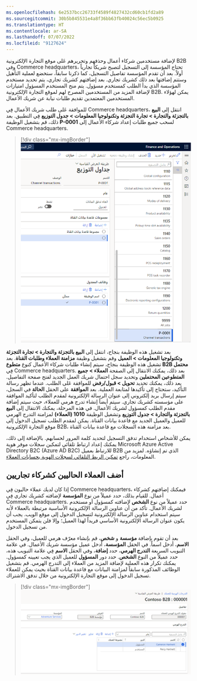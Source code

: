 ```yaml
---
ms.openlocfilehash: 6e2537bcc26733f4589f4827432cd60cb1fd2a89
ms.sourcegitcommit: 30b5b845531e4a8f36bb63fb40024c56ec5b0925
ms.translationtype: HT
ms.contentlocale: ar-SA
ms.lasthandoff: 07/07/2022
ms.locfileid: "9127624"
---
```

لإضافة مستخدمين شركاء أعمال وحذفهم وتحريرهم عَلى موقع التجارة الإلكترونية B2B وفي Commerce headquarters، تحتاج المؤسسة إلى التسجيل لتصبح شريكاً تجارياً أولاً. بعد أن تقدم المؤسسة تفاصيل التسجيل، كما ذكرنا سابقاً، ستخضع لعملية التأهيل وستتم إضافتها بعد ذلك كشريك تجاري. بعد إضافتهم كشريك تجاري، يتم تحديد مستخدم المؤسسة الذي بدأ الطلب كمستخدم مسؤول. يتم منح المستخدم المسؤول امتيازات لإضافة المزيد من المستخدمين المصرح لهم لموقع التجارة الإلكترونية B2B. يمكن لهؤلاء المستخدمين المعتمدين تقديم طلبات نيابة عن شريك الأعمال.

للموافقة عَلى طلب شريك الأعمال فِي Commerce headquarters، انتقل إلى **البيع بالتجزئة والتجارة > تجارة التجزئة وتكنولوجيا المعلومات > جدول التوزيع** فِي التطبيق. بعد ذلك، قم بتشغيل الوظيفة **P-0001** لسحب جميع طلبات إعداد شركاء الأعمال إلى Commerce headquarters.

> [!div class="mx-imgBorder"]
> [![لقطة شاشة لـ Finance and Operations تُظهر جداول التوزيع.](../media/manage-partners-job.png)](../media/manage-partners-job.png#lightbox)

بعد تشغيل هذه الوظيفة بنجاح، انتقل إلى **البيع بالتجزئة والتجارة > تجارة التجزئة وتكنولوجيا المعلومات > العميل** وقم بتشغيل وظيفة **مزامنة العملاء وطلبات القناة**. بعد تشغيل هذه الوظيفة بنجاح، سيتم إنشاء طلبات شركاء الأعمال كنوع **متطوع B2B محتمل** فِي Commerce headquarters. بعد ذلك، يمكنك الانتقال إلى الصفحة **العملاء > جميع المتطوعين المحتملين** وتحديد سجل احتمال شريك العمل الجديد لفتح صفحة التفاصيل. بعد ذلك، يمكنك تحديد **تحويل > قبول/رفض** للموافقة عَلى الطلب. عندما تظهر رسالة التأكيد، ستحتاج إلى تأكيدها لمتابعة العملية. بعد **الموافقة** على الحقل **الحالة** في السجل، سيتم إرسال بريد إلكتروني إلى عنوان الرسالة الإلكترونية لمقدم الطلب لتأكيد الموافقة على مؤسسته كشريك تجاري. سيتم أيضاً إنشاء تدرج هرمي للعملاء، حيث سيتم إضافة مقدم الطلب كمسؤول لشريك الأعمال. في هذه المرحلة، يمكنك الانتقال إلى **البيع بالتجزئة والتجارة > جدول التوزيع** وتشغيل الوظيفة **1010 (العملاء)** لمزامنة التدرج الهرمي للعميل والعميل الجديد مع قاعدة بيانات القناة. يمكن لمقدم الطلب تسجيل الدخول إلى موقع التجارة الإلكترونية B2B، بعد مزامنة هذه السجلات مع قاعدة بيانات القناة.

يمكن للأشخاص استخدام تدفق التسجيل لتحديد كلمة المرور لحسابهم. بالإضافة إلى ذلك، يمكنك إعداد ارتباط تلقائي لتمكين سجلات موفر هوية Microsoft Azure Active Directory B2C (Azure AD B2C) للارتباط بعميل B2B الذي تم إنشاؤه. لمزيد من المعلومات، راجع [تمكين الربط التلقائي لسجلات الهوية بحسابات العملاء](/dynamics365/commerce/identity-record-linking/?azure-portal=true).

## <a name="add-existing-customers-as-business-partners"></a>أضف العملاء الحاليين كشركاء تجاريين

إذا كان لديك عملاء حاليون فِي Commerce headquarters، فيمكنك إضافتهم كشركاء أعمال. للقيام بذلك، حدد عميلاً من نوع **المؤسسة** لإضافته كشريك تجاري فِي Commerce headquarters. حدد عميلاً من نوع **الشخص** لإضافته كمسؤول أو مستخدم لشريك الأعمال. تأكد من أن عناوين الرسالة الإلكترونية الأساسية مرتبطة بالعملاء لأنه سيتم استخدام عناوين الرسالة الإلكترونية لتسجيل الدخول إلى موقع الويب. يجب أن يكون عنوان الرسالة الإلكترونية الأساسي فريداً لهذا العميل؛ وإلا فلن يتمكن المستخدم من تسجيل الدخول.

بعد أن تقوم بإضافة **مؤسسة** و **شخص**، قم بإنشاء معرّف هرمي للعميل، وفي الحقل **الاسم**، أدخل اسماً. في الحقل **المؤسسة**، أدخل عميل مؤسسة شريك الأعمال. في علامة التبويب السريعة **التدرج الهرمي**، حدد **إضافة**، وفي الحقل **الاسم** فِي علامة التبويب هذه، حدد عميلاً من النوع **الشخص**. حدد دور **المسؤول** للعميل الذي يجب تعيينه كمسؤول. يمكنك تكرار هذه العملية لإضافة المزيد من العملاء إلى التدرج الهرمي. قم بتشغيل الوظائف المذكورة سابقاً لمزامنة البيانات مع قاعدة بيانات القناة بحيث يمكن للعملاء تسجيل الدخول إلى موقع التجارة الإلكترونية من خلال تدفق الاشتراك.

> [!div class="mx-imgBorder"]
> [![لقطة شاشة للتسلسلات الهرمية للعملاء تعرض طريقة العرض القياسية.](../media/customer-hierarchies.png)](../media/customer-hierarchies.png#lightbox)
